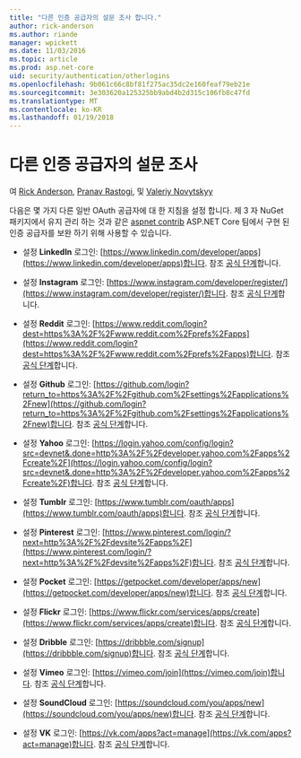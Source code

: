 ```yaml
---
title: "다른 인증 공급자의 설문 조사 합니다."
author: rick-anderson
ms.author: riande
manager: wpickett
ms.date: 11/03/2016
ms.topic: article
ms.prod: asp.net-core
uid: security/authentication/otherlogins
ms.openlocfilehash: 9b061c66c8bf81f275ac35dc2e160feaf79eb21e
ms.sourcegitcommit: 3e303620a125325bb9abd4b2d315c106fb8c47fd
ms.translationtype: MT
ms.contentlocale: ko-KR
ms.lasthandoff: 01/19/2018
---
```

# <a name="short-survey-of-other-authentication-providers"></a>다른 인증 공급자의 설문 조사

<a name="security-authentication-other-logins"></a>

여 [Rick Anderson](https://twitter.com/RickAndMSFT), [Pranav Rastogi](https://github.com/rustd), 및 [Valeriy Novytskyy](https://github.com/01binary)

다음은 몇 가지 다른 일반 OAuth 공급자에 대 한 지침을 설정 합니다. 제 3 자 NuGet 패키지에서 유지 관리 하는 것과 같은 [aspnet contrib](https://www.nuget.org/packages?q=owners%3Aaspnet-contrib+title%3AOAuth) ASP.NET Core 팀에서 구현 된 인증 공급자를 보완 하기 위해 사용할 수 있습니다.

* 설정 **LinkedIn** 로그인: [https://www.linkedin.com/developer/apps](https://www.linkedin.com/developer/apps)합니다. 참조 [공식 단계](https://developer.linkedin.com/docs/oauth2)합니다.

* 설정 **Instagram** 로그인: [https://www.instagram.com/developer/register/](https://www.instagram.com/developer/register/)합니다. 참조 [공식 단계](https://www.instagram.com/developer/authentication/)합니다.

* 설정 **Reddit** 로그인: [https://www.reddit.com/login?dest=https%3A%2F%2Fwww.reddit.com%2Fprefs%2Fapps](https://www.reddit.com/login?dest=https%3A%2F%2Fwww.reddit.com%2Fprefs%2Fapps)합니다. 참조 [공식 단계](https://github.com/reddit/reddit/wiki/OAuth2-Quick-Start-Example)합니다.

* 설정 **Github** 로그인: [https://github.com/login?return_to=https%3A%2F%2Fgithub.com%2Fsettings%2Fapplications%2Fnew](https://github.com/login?return_to=https%3A%2F%2Fgithub.com%2Fsettings%2Fapplications%2Fnew)합니다. 참조 [공식 단계](https://developer.github.com/v3/oauth/)합니다.

* 설정 **Yahoo** 로그인: [https://login.yahoo.com/config/login?src=devnet&.done=http%3A%2F%2Fdeveloper.yahoo.com%2Fapps%2Fcreate%2F](https://login.yahoo.com/config/login?src=devnet&.done=http%3A%2F%2Fdeveloper.yahoo.com%2Fapps%2Fcreate%2F)합니다. 참조 [공식 단계](https://developer.yahoo.com/bbauth/user.html)합니다.

* 설정 **Tumblr** 로그인: [https://www.tumblr.com/oauth/apps](https://www.tumblr.com/oauth/apps)합니다. 참조 [공식 단계](https://www.tumblr.com/docs/api/v2#auth)합니다.

* 설정 **Pinterest** 로그인: [https://www.pinterest.com/login/?next=http%3A%2F%2Fdevsite%2Fapps%2F](https://www.pinterest.com/login/?next=http%3A%2F%2Fdevsite%2Fapps%2F)합니다. 참조 [공식 단계](https://developers.pinterest.com/docs/api/overview/?)합니다.

* 설정 **Pocket** 로그인: [https://getpocket.com/developer/apps/new](https://getpocket.com/developer/apps/new)합니다. 참조 [공식 단계](https://getpocket.com/developer/docs/authentication)합니다.

* 설정 **Flickr** 로그인: [https://www.flickr.com/services/apps/create](https://www.flickr.com/services/apps/create)합니다. 참조 [공식 단계](https://www.flickr.com/services/api/auth.oauth.html)합니다.

* 설정 **Dribble** 로그인: [https://dribbble.com/signup](https://dribbble.com/signup)합니다. 참조 [공식 단계](http://developer.dribbble.com/v1/oauth/)합니다.

* 설정 **Vimeo** 로그인: [https://vimeo.com/join](https://vimeo.com/join)합니다. 참조 [공식 단계](https://developer.vimeo.com/api/authentication)합니다.

* 설정 **SoundCloud** 로그인: [https://soundcloud.com/you/apps/new](https://soundcloud.com/you/apps/new)합니다. 참조 [공식 단계](https://developers.soundcloud.com/blog/we-love-oauth-2)합니다.

* 설정 **VK** 로그인: [https://vk.com/apps?act=manage](https://vk.com/apps?act=manage)합니다. 참조 [공식 단계](https://vk.com/pages?oid=-17680044&p=Authorizing_Sites)합니다.
